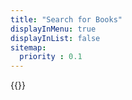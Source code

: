 ```yaml
---
title: "Search for Books"
displayInMenu: true
displayInList: false
sitemap:
  priority : 0.1
---
```



{{<staticsearch>}}